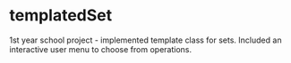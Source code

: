 # templatedSet
1st year school project - implemented template class for sets.
Included an interactive user menu to choose from operations.
